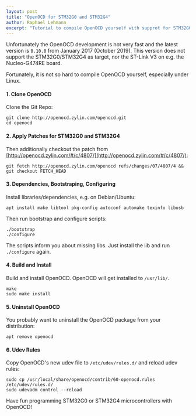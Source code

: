 ```yaml
---
layout: post
title: "OpenOCD for STM32G0 and STM32G4"
author: Raphael Lehmann
excerpt: "Tutorial to compile OpenOCD yourself with supprot for STM32G0 and STM32G4"
---
```


Unfortunately the OpenOCD development is not very fast and the latest version is `0.10.0` from January 2017 (October 2019).
This version does not support the STM32G0/STM32G4 as target, nor the ST-Link V3 on e.g. the Nucleo-G474RE board.

Fortunately, it is not so hard to compile OpenOCD yourself, especially under Linux.

#### 1. Clone OpenOCD
Clone the Git Repo:

```
git clone http://openocd.zylin.com/openocd.git
cd openocd
```
#### 2. Apply Patches for STM32G0 and STM32G4

Then additionally checkout the patch from [http://openocd.zylin.com/#/c/4807/](http://openocd.zylin.com/#/c/4807/):
```
git fetch http://openocd.zylin.com/openocd refs/changes/07/4807/4 && git checkout FETCH_HEAD
```

#### 3. Dependencies, Bootstraping, Configuring
Install libraries/dependencies, e.g. on Debian/Ubuntu:

```
apt install make libtool pkg-config autoconf automake texinfo libusb
```

Then run bootstrap and configure scripts:
```
./bootstrap
./configure
```

The scripts inform you about missing libs. Just install the lib and run `./configure` again.

#### 4. Build and Install
Build and install OpenOCD. OpenOCD will get installed to `/usr/lib/`.

```
make
sudo make install
```

#### 5. Uninstall OpenOCD
You probably want to uninstall the OpenOCD package from your distribution:

```
apt remove openocd
```

#### 6. Udev Rules
Copy OpenOCD's new udev file to `/etc/udev/rules.d/` and reload udev rules:

```
sudo cp /usr/local/share/openocd/contrib/60-openocd.rules /etc/udev/rules.d/
sudo udevadm control --reload
```

Have fun programming STM32G0 or STM32G4 microcontrollers with OpenOCD!
